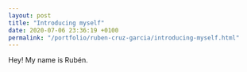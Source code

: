 ```yaml
---
layout: post
title: "Introducing myself"
date: 2020-07-06 23:36:19 +0100
permalink: "/portfolio/ruben-cruz-garcia/introducing-myself.html"
---
```


Hey! My name is Rubén.

 
